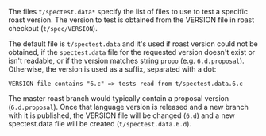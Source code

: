 The files `t/spectest.data*` specify the list of files to use to test a
specific roast version. The version to test is obtained from the VERSION
file in roast checkout (`t/spec/VERSION`).

The default file is `t/spectest.data` and it's used if roast version could not
be obtained, if the `spectest.data` file for the requested version doesn't
exist or isn't readable, or if the version matches string `propo` (e.g. `6.d.proposal`).
Otherwise, the version is used as a suffix, separated with a dot:

    VERSION file contains "6.c" => tests read from t/spectest.data.6.c

The master roast branch would typically contain a proposal version (`6.d.proposal`).
Once that language version is released and a new branch with it is published, the
VERSION file will be changed (`6.d`) and a new spectest.data file will be created
(`t/spectest.data.6.d`).
